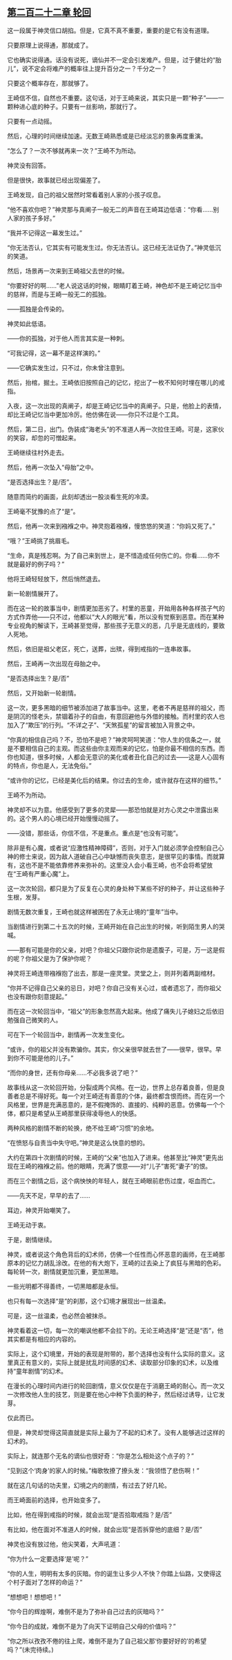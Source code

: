 ## [第二百二十二章 轮回](https://www.xxbiquge.com/11_11207/9171716.html)


  这一段属于神灵信口胡掐。但是，它真不真不重要，重要的是它有没有道理。

  只要原理上说得通，那就成了。

  它也确实说得通。话没有说死，谪仙并不一定会引发难产。但是，过于健壮的“胎儿”，说不定会将难产的概率往上提升百分之一？千分之一？

  只要这个概率存在，那就够了。

  王崎信不信，自然也不重要。这句话，对于王崎来说，其实只是一颗“种子”——一颗种进心底的种子。只要有一丝影响，那就行了。

  只要有一点动摇。

  然后，心理的时间继续加速。无数王崎熟悉或是已经淡忘的景象再度重演。

  “怎么了？一次不够就再来一次？”王崎不为所动。

  神灵没有回答。

  但是很快，故事就已经出现偏差了。

  王崎发现，自己的祖父居然时常看着别人家的小孩子叹息。

  “他不喜欢你吧？”神灵那与真阐子一般无二的声音在王崎耳边低语：“你看……别人家的孩子多好。”

  “我并不记得这一幕发生过。”

  “你无法否认，它其实有可能发生过。你无法否认。这已经无法证伪了。”神灵低沉的笑道。

  然后，场景再一次来到王崎祖父去世的时候。

  “你要好好的啊……”老人说这话的时候，眼睛盯着王崎，神色却不是王崎记忆当中的慈祥，而是与王崎一般无二的孤独。

  ——孤独是会传染的。

  神灵如此低语。

  ——你的孤独，对于他人而言其实是一种刺。

  “可我记得，这一幕不是这样演的。”

  ——它确实发生过，只不过，你未曾注意到。

  然后，抬棺，掘土。王崎依旧按照自己的记忆，挖出了一枚不知何时埋在哪儿的戒指。

  入夜，这一次出现的真阐子，却是王崎记忆当中的真阐子。只是，他脸上的表情，却比王崎记忆当中更加冷厉。他仿佛在说——你只不过是个工具。

  然后，第二日，出门。伪装成“海老头”的不准道人再一次拉住王崎。可是，这家伙的笑容，却忽的可憎起来。

  王崎继续往村外走去。

  然后，他再一次坠入“母胎”之中。

  “是否选择出生？是/否”。

  随意而简约的画面，此刻却透出一股淡看生死的冷漠。

  王崎毫不犹豫的点了“是”。

  然后，他再一次来到襁褓之中。神灵抱着襁褓，慢悠悠的笑道：“你妈又死了。”

  “哦？”王崎挑了挑眉毛。

  “生命，真是残忍啊。为了自己来到世上，是不惜造成任何伤亡的。你看……你不就是最好的例子吗？”

  他将王崎轻轻放下，然后悄然退去。

  新一轮剧情展开了。

  而在这一轮的故事当中，剧情更加恶劣了。村里的恶童，开始用各种各样孩子气的方式作弄他——只不过，他都以“大人的眼光”看，所以没有觉察到恶意。而在某种专业视角的解读下，王崎甚至觉得，那些孩子无意义的恶，几乎是无底线的，要致人死地。

  然后，依旧是祖父老区，死亡，送葬，出殡，得到戒指的一连串故事。

  然后，王崎再一次出现在母胎之中。

  “是否选择出生？是/否”

  然后，又开始新一轮剧情。

  这一次，更多黑暗的细节被添加进了故事当中。这里，老者不再是慈祥的祖父，而是阴沉的怪老头，禁锢着孙子的自由，有意回避他与外借的接触。而村里的农人也加入了“欺压”的行列。“不详之子”、“天煞孤星”的留言被加入背景之中。

  “你真的相信自己吗？不，恐怕不是吧？”神灵呵呵笑道：“你人生的信条之一，就是不要相信自己的主观。而这些由你主观而来的记忆，怕是你最不相信的东西。而你也知道，很多时候，人都会无意识的美化或者丑化自己的过去——这是人心固有的特点，你也是人，无法免俗。”

  “或许你的记忆，已经是美化后的结果。你过去的生命，或许就存在这样的细节。”

  王崎不为所动。

  神灵却不以为意。他感受到了更多的灵犀——那恐怕就是对方心灵之中泄露出来的。这个男人的心境已经开始慢慢动摇了。

  ——没错，那些话，你信不信，不是重点。重点是“也没有可能”。

  除非是有心魔，或者说“应激性精神障碍”，否则，对于入门就必须学会控制自己心神的修士来说，因为敌人道破自己心中缺憾而丧失意志，是很罕见的事情。而就算有，这也不是不能依靠修养来弥补的。这里没人会小看王崎，也不会将希望放在“王崎有严重心魔”上。

  这一次次轮回，都只是为了反复在心灵的身处种下某些不好的种子，并让这些种子生根，发芽。

  剧情无数次重复，王崎也就这样被困在了永无止境的“童年”当中。

  当剧情进行到第二十五次的时候，王崎开始在自己出生的时候，听到陌生男人的哭喊。

  ——那有可能是你的父亲，对吧？你祖父只跟你说你是遗腹子，可是，万一这是假的呢？你祖父是为了保护你呢？

  神灵将王崎连带襁褓抱了出去，那是一座灵堂。灵堂之上，则并列着两副棺材。

  “你并不记得自己父亲的忌日，对吧？你自己没有关心过，或者遗忘了，而你祖父也没有跟你刻意提起。”

  而在这一次轮回当中，“祖父”的形象忽然高大起来。他成了痛失儿子媳妇之后依旧勉强自己微笑的人。

  可在下一个轮回当中，剧情再一次发生变化。

  “或许，你的祖父并没有欺骗你。其实，你父亲很早就去世了——很早，很早。早到你不可能是他的儿子。”

  “而你的身世，还有你母亲……不必我多说了吧？”

  故事线从这一次轮回开始，分裂成两个风格。在一边，世界上总存着良善，但是良善者总是不得好死。每一个对王崎还有善意的个体，最终都含恨而终。而在另一个风格里，世界是充满恶意的，是不假掩饰的、直接的、纯粹的恶意。仿佛每一个个体，都只是希望从王崎那里获得凌辱他人的快感。

  两种风格的剧情不断的轮换，绝不给王崎“习惯”的余地。

  “在愤怒与自责当中失守吧。”神灵是这么快意的想的。

  大约在第四十次剧情的时候，王崎的“父亲”也加入了进来。他甚至比“神灵”更先出现在王崎的襁褓之前。他的眼睛，充满了恨意——对“儿子”害死“妻子”的恨。

  而在三个剧情之后，这个病怏怏的年轻人，就在王崎眼前悲伤过度，呕血而亡。

  ——先天不足，早早的去了……

  耳边，神灵开始嘲笑了。

  王崎无动于衷。

  于是，剧情继续。

  神灵，或者说这个角色背后的幻术师，仿佛一个任性而心怀恶意的画师，在王崎那原本的记忆力胡乱涂改。在他的有大炮下，王崎的过去染上了疯狂与黑暗的色彩。每轮转一次，剧情就更加沉重，更加黑暗。

  一些光明都不得善终，一切黑暗都是永恒。

  也只有每一次选择“是”的刹那，这个幻境才展现出一丝温柔。

  可是，这一丝温柔，也必然会被抹杀。

  神灵看着这一切，每一次的嘲讽他都不会拉下的。无论王崎选择“是”还是“否”，他其实都是有相应的内容的。

  实际上，这个幻境里，开始的表现是附带的，那个选择也没有什么实际的意义。这里真正有意义的，实际上就是扰乱时间感的幻术、读取部分印象的幻术，以及维持“童年剧情”的幻术。

  在漫长的心理时间内进行的轮回剧情，意义仅仅是在于消磨王崎的耐心。而一次又一次修改他人生的技艺，则是要在他心中种下负面的种子，然后经过诱导，让它发芽。

  仅此而已。

  但是，神灵却觉得这简直就是实际上最为了不起的幻术了。没有人能够逃过这样的幻术的。

  实际上，就连那个无名的谪仙也很好奇：“你是怎么相处这个点子的？”

  “见到这个‘肉身’的家人的时候。”梅歌牧撩了撩头发：“我领悟了悲伤啊！”

  就在这几句话的功夫里，幻境之内的剧情，有过去了好几轮。

  而王崎面前的选择，也开始变多了。

  比如，他在得到戒指的时候，就会出现“是否拾取戒指？是/否”

  有比如，他在面对不准道人的时候，就会出现“是否拆穿他的底细？是/否”

  神灵也没有放过他，他尖笑着，大声吼道：

  “你为什么一定要选择‘是’呢？”

  “你的人生，明明有太多的灰暗。你的诞生让多少人不快？你踏上仙路，又使得这个村子面对了怎样的命运？”

  “想想吧！想想吧！”

  “你今日的辉煌啊，难倒不是为了弥补自己过去的灰暗吗？”

  “你今日的成就，难倒不是为了向天下证明自己父母的价值吗？”

  “你之所以孜孜不倦的往上爬，难倒不是为了自己祖父那‘你要好好的’的希望吗？”(未完待续。)
